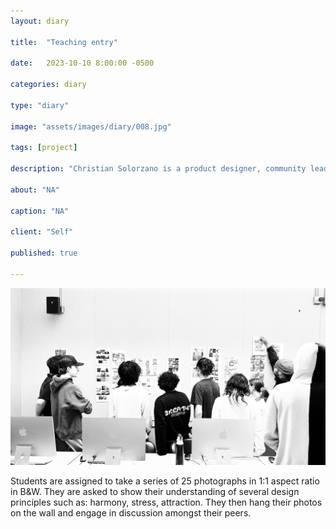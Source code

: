```yaml
---
layout: diary

title:  "Teaching entry"

date:   2023-10-10 8:00:00 -0500

categories: diary

type: "diary"

image: "assets/images/diary/008.jpg"

tags: [project]

description: "Christian Solorzano is a product designer, community leader, educator, and podcast host."

about: "NA"

caption: "NA"

client: "Self"

published: true

---
```

<img src="/assets/images/diary/008.jpg">

Students are assigned to take a series of 25 photographs in 1:1 aspect ratio in B&W. They are asked to show their 
understanding of several design principles such as: harmony, stress, attraction. They then hang their photos on the 
wall and engage in discussion amongst their peers. 